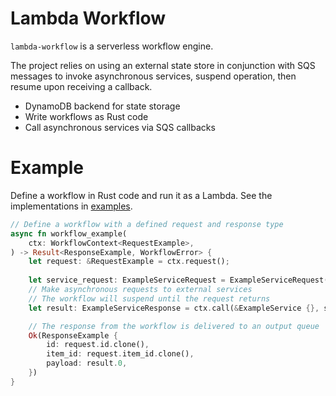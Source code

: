 # Lambda Workflow

`lambda-workflow` is a serverless workflow engine.

The project relies on using an external state store in conjunction with SQS messages to invoke asynchronous services, suspend operation, then resume upon receiving a callback.

* DynamoDB backend for state storage
* Write workflows as Rust code
* Call asynchronous services via SQS callbacks

# Example

Define a workflow in Rust code and run it as a Lambda. See the implementations in [examples](./examples).

```rust
// Define a workflow with a defined request and response type
async fn workflow_example(
    ctx: WorkflowContext<RequestExample>,
) -> Result<ResponseExample, WorkflowError> {
    let request: &RequestExample = ctx.request();
  
    let service_request: ExampleServiceRequest = ExampleServiceRequest(request.item_id.clone());
    // Make asynchronous requests to external services
    // The workflow will suspend until the request returns
    let result: ExampleServiceResponse = ctx.call(&ExampleService {}, service_request).await?;

    // The response from the workflow is delivered to an output queue
    Ok(ResponseExample {
        id: request.id.clone(),
        item_id: request.item_id.clone(),
        payload: result.0,
    })
}
```